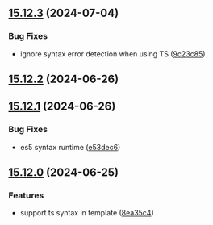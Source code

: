 

## [15.12.3](https://github.com/CyanSalt/vue-loader/compare/v15.12.2...v15.12.3) (2024-07-04)


### Bug Fixes

* ignore syntax error detection when using TS ([9c23c85](https://github.com/CyanSalt/vue-loader/commit/9c23c855aad5be52e2b652233ae11425c69d139b))

## [15.12.2](https://github.com/CyanSalt/vue-loader/compare/v15.12.1...v15.12.2) (2024-06-26)

## [15.12.1](https://github.com/CyanSalt/vue-loader/compare/v15.12.0...v15.12.1) (2024-06-26)


### Bug Fixes

* es5 syntax runtime ([e53dec6](https://github.com/CyanSalt/vue-loader/commit/e53dec66fc0d241239f76f2150bc5e9a6ee7d6af))

## [15.12.0](https://github.com/CyanSalt/vue-loader/compare/v15.11.1...v15.12.0) (2024-06-25)


### Features

* support ts syntax in template ([8ea35c4](https://github.com/CyanSalt/vue-loader/commit/8ea35c4fdaf866352d91ddeafea682e05e8eefff))
